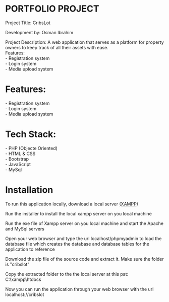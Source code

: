 <h1> PORTFOLIO PROJECT </h1>
<p><bold>Project Title:</bold> CribsLot</p>
<p><bold>Development by:</bold> Osman Ibrahim</p>
<p><bold>Project Description:</bold> A web application that serves as a platform for property owners to keep track of all their assets with ease.<br>
<bold>Features:</bold><br>
- Registration system<br>
- Login system <br>
- Media upload system<br>
</p>

<h1>Features:</h1>
<p>
- Registration system<br>
- Login system <br>
- Media upload system<br>
</p>
<h1>Tech Stack:</h1>
<p>
- PHP (Objecte Oriented)<br>
- HTML & CSS <br>
- Bootstrap <br>
- JavaScript <br>
- MySql<br>
</p>

<h1>Installation</h1>
<p>To run this application locally, download a local server <a href="https://www.apachefriends.org/download.html">(XAMPP)</a></p>

<p>Run the installer to install the local xampp server on you local machine</p>

<p>Run the exe file of Xampp server on you local machine and start the Apache and MySql servers</p>

<p>Open your web browser and type the url localhost/phpmyadmin to load the database file which creates the database and database tables for the application to reference</p>

<p>Download the zip file of the source code and extract it. Make sure the folder is "cribslot"</p>

<p>Copy the extracted folder to the the local server at this pat: C:\xampp\htdocs</p>

<p>Now you can run the application through your web browser with the url localhost://cribslot</p>